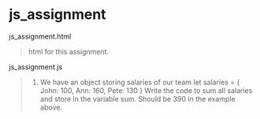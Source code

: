 # js_assignment

js_assignment.html
>html for this assignment.

js_assignment.js
> 1. We have an object storing salaries of our team
      let salaries = {
        John: 100,
        Ann: 160,
        Pete: 130
      }
  Write the code to sum all salaries and store in the variable sum. Should be 390 in the example above.

